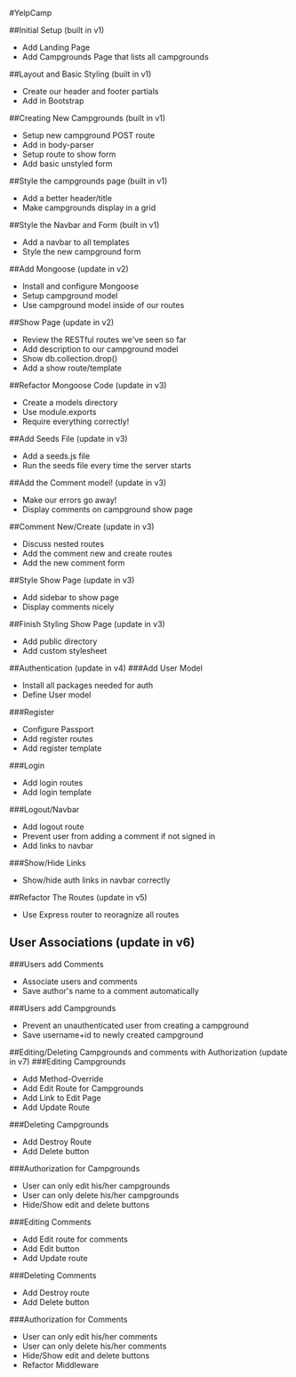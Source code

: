 #YelpCamp


##Initial Setup (built in v1)
* Add Landing Page
* Add Campgrounds Page that lists all campgrounds

##Layout and Basic Styling (built in v1)
* Create our header and footer partials
* Add in Bootstrap

##Creating New Campgrounds (built in v1)
* Setup new campground POST route
* Add in body-parser
* Setup route to show form
* Add basic unstyled form

##Style the campgrounds page (built in v1)
* Add a better header/title
* Make campgrounds display in a grid

##Style the Navbar and Form (built in v1)
* Add a navbar to all templates
* Style the new campground form

##Add Mongoose (update in v2)
* Install and configure Mongoose
* Setup campground model
* Use campground model inside of our routes

##Show Page (update in v2)
* Review the RESTful routes we've seen so far
* Add description to our campground model
* Show db.collection.drop()
* Add a show route/template

##Refactor Mongoose Code (update in v3)
* Create a models directory
* Use module.exports
* Require everything correctly!

##Add Seeds File (update in v3)
* Add a seeds.js file
* Run the seeds file every time the server starts

##Add the Comment model! (update in v3)
* Make our errors go away!
* Display comments on campground show page

##Comment New/Create (update in v3)
* Discuss nested routes
* Add the comment new and create routes
* Add the new comment form

##Style Show Page (update in v3)
* Add sidebar to show page
* Display comments nicely

##Finish Styling Show Page (update in v3)
* Add public directory
* Add custom stylesheet

##Authentication (update in v4)
###Add User Model
* Install all packages needed for auth
* Define User model

###Register
* Configure Passport
* Add register routes
* Add register template

###Login
* Add login routes
* Add login template

###Logout/Navbar
* Add logout route
* Prevent user from adding a comment if not signed in
* Add links to navbar

###Show/Hide Links
* Show/hide auth links in navbar correctly

##Refactor The Routes (update in v5)
* Use Express router to reoragnize all routes

## User Associations (update in v6)
###Users add Comments
* Associate users and comments
* Save author's name to a comment automatically

###Users add Campgrounds
* Prevent an unauthenticated user from creating a campground
* Save username+id to newly created campground

##Editing/Deleting Campgrounds and comments with Authorization (update in v7)
###Editing Campgrounds
* Add Method-Override
* Add Edit Route for Campgrounds
* Add Link to Edit Page
* Add Update Route

###Deleting Campgrounds
* Add Destroy Route
* Add Delete button

###Authorization for Campgrounds
* User can only edit his/her campgrounds
* User can only delete his/her campgrounds
* Hide/Show edit and delete buttons

###Editing Comments
* Add Edit route for comments
* Add Edit button
* Add Update route

###Deleting Comments
* Add Destroy route
* Add Delete button

###Authorization for Comments
* User can only edit his/her comments
* User can only delete his/her comments
* Hide/Show edit and delete buttons
* Refactor Middleware